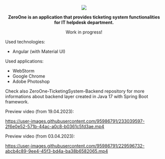 
<p align="center">
<img src="https://user-images.githubusercontent.com/95986791/225428948-b1a70c5b-f605-4b89-af0c-247d206ff284.png">
</p>

<p align="center"><b>ZeroOne is an application that provides ticketing system functionalities for IT helpdesk department.</b></p>
<p align="center">Work in progress!</b></p>

Used technologies:

- Angular (with Material UI)

Used applications:

- WebStorm
- Google Chrome
- Adobe Photoshop

Check also ZeroOne-TicketingSystem-Backend repository for more informations about backend layer created in Java 17 with Spring Boot framework.

Preview video (from 19.04.2023): 

https://user-images.githubusercontent.com/95986791/233039597-2f6e0e52-571b-44ac-a0c8-b0361c5fd3ae.mp4

Preview video (from 03.04.2023): 

https://user-images.githubusercontent.com/95986791/229596732-abcb4c89-9ee4-45f3-bd4a-ba38b6582065.mp4

